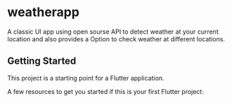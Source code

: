 # weatherapp
A classic UI app using open sourse API to detect weather at your current location and also provides a Option to check weather at different locations.

## Getting Started

This project is a starting point for a Flutter application.

A few resources to get you started if this is your first Flutter project:

